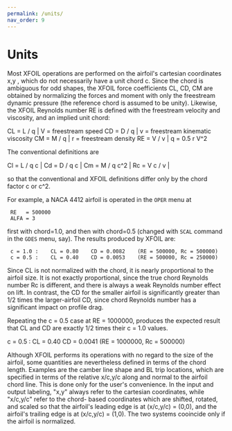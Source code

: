 ```yaml
---
permalink: /units/
nav_order: 9
---
```


# Units

Most XFOIL operations are performed on the airfoil's cartesian 
coordinates x,y , which do not necessarily have a unit chord c.
Since the chord is ambiguous for odd shapes, the XFOIL 
force coefficients CL, CD, CM are obtained by normalizing the 
forces and moment with only the freestream dynamic pressure
(the reference chord is assumed to be unity).  Likewise, the 
XFOIL Reynolds number RE is defined with the freestream velocity 
and viscosity, and an implied unit chord:

 CL = L / q           |     V = freestream speed
 CD = D / q           |     v = freestream kinematic viscosity
 CM = M / q           |     r = freestream density
 RE = V / v           |     q = 0.5 r V^2

The conventional definitions are

 Cl = L / q c   |
 Cd = D / q c   |
 Cm = M / q c^2 |
 Rc = V c / v   |

so that the conventional and XFOIL definitions differ only by 
the chord factor  c  or  c^2.

For example, a NACA 4412 airfoil is operated in the `OPER` menu at
 
```
 RE   = 500000
 ALFA = 3
```

first with chord=1.0, and then with chord=0.5 (changed with `SCAL` 
command in the `GDES` menu, say).  The results produced by XFOIL are:

```
 c = 1.0 :    CL = 0.80    CD = 0.0082    (RE = 500000, Rc = 500000)
 c = 0.5 :    CL = 0.40    CD = 0.0053    (RE = 500000, Rc = 250000)
```

Since CL is not normalized with the chord, it is nearly proportional
to the airfoil size.  It is not exactly proportional, since the true
chord Reynolds number Rc is different, and there is always a weak 
Reynolds number effect on lift.  In contrast,  the CD for the smaller 
airfoil is significantly greater than 1/2 times the larger-airfoil CD, 
since chord Reynolds number has a significant impact on profile drag.

Repeating the c = 0.5 case at RE = 1000000, produces the expected 
result that CL and CD are exactly 1/2 times their c = 1.0 values.

 c = 0.5 :    CL = 0.40    CD = 0.0041    (RE = 1000000, Rc = 500000)

Although XFOIL performs its operations with no regard to the size 
of the airfoil, some quantities are nevertheless defined in terms 
of the chord length.  Examples are the camber line shape and BL trip 
locations, which are specified in terms of the relative x/c,y/c along 
and normal to the airfoil chord line.  This is done only for the user's 
convenience.  In the input and output labeling, "x,y" always refer 
to the cartesian coordinates, while "x/c,y/c" refer to the chord-
based coordinates which are shifted, rotated, and scaled so that 
the airfoil's leading  edge is at (x/c,y/c) = (0,0), and 
the airfoil's trailing edge is at (x/c,y/c) = (1,0).  The two 
systems cooincide only if the airfoil is normalized.
